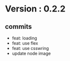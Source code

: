# Version : 0.2.2



## commits

* feat: loading
* feat: use flex
* feat: use csswring
* update node image
